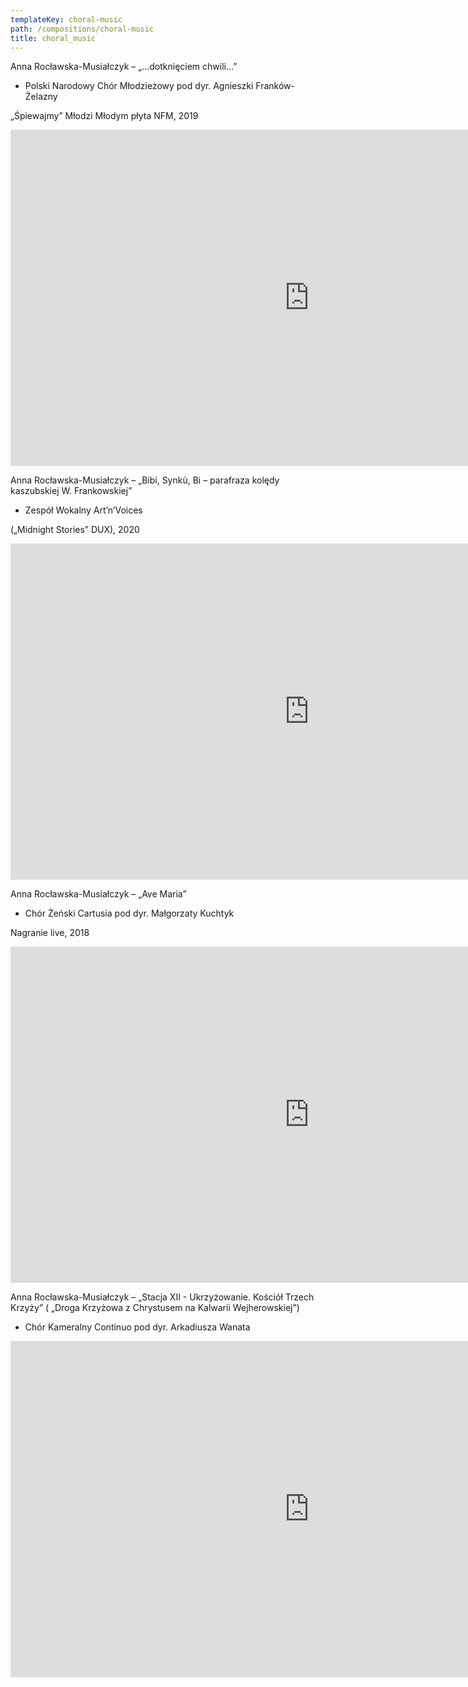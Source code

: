 ```yaml
---
templateKey: choral-music
path: /compositions/choral-music
title: choral_music
---
```


<div class="box works-box">
    <p class="works__title">Anna Rocławska-Musiałczyk – „…dotknięciem chwili…”</p>
    <ul class="works__performers">
        <li>Polski Narodowy Chór Młodzieżowy pod dyr. Agnieszki Franków-Żelazny</li>
    </ul>
    <p class="works__details">„Śpiewajmy” Młodzi Młodym płyta NFM, 2019</p>
    <div class="youtube-movie">
        <iframe width="956" height="538" src="https://www.youtube.com/embed/wqMdJ-n5nVw" frameborder="0" allow="accelerometer; autoplay; clipboard-write; encrypted-media; gyroscope; picture-in-picture" allowfullscreen></iframe>
    </div>
</div>

<div class="separator m-2"></div>

<div class="box works-box">
    <p class="works__title">Anna Rocławska-Musiałczyk – „Bibi, Synkù, Bi – parafraza kolędy kaszubskiej W. Frankowskiej”</p>
    <ul class="works__performers">
        <li>Zespół Wokalny Art’n’Voices</li>
    </ul>
    <p class="works__details">(„Midnight Stories” DUX), 2020</p>
    <div class="youtube-movie">
        <iframe width="956" height="538" src="https://www.youtube.com/embed/cAQubP7Mx3c" frameborder="0" allow="accelerometer; autoplay; clipboard-write; encrypted-media; gyroscope; picture-in-picture" allowfullscreen></iframe>
    </div>
</div>

<div class="separator m-2"></div>

<div class="box works-box">
    <p class="works__title">Anna Rocławska-Musiałczyk – „Ave Maria”</p>
<ul class="works__performers">
        <li>Chór Żeński Cartusia pod dyr. Małgorzaty Kuchtyk</li>
    </ul>
    <p class="works__details">Nagranie live, 2018</p>
    <div class="youtube-movie">
        <iframe width="956" height="538" src="https://www.youtube.com/embed/LBmmg8BBX1Y" frameborder="0" allow="accelerometer; autoplay; clipboard-write; encrypted-media; gyroscope; picture-in-picture" allowfullscreen></iframe>
    </div>
</div>

<div class="separator m-2"></div>

<div class="box works-box">
    <p class="works__title">Anna Rocławska-Musiałczyk – „Stacja XII - Ukrzyżowanie. Kościół Trzech Krzyży” ( „Droga Krzyżowa z Chrystusem na Kalwarii Wejherowskiej”)</p>
    <ul class="works__performers">
        <li>Chór Kameralny Continuo pod dyr. Arkadiusza Wanata</li>
    </ul>
    <div class="youtube-movie">
        <iframe width="956" height="538" src="https://www.youtube.com/embed/84M3ZDz4Zao" frameborder="0" allow="accelerometer; autoplay; clipboard-write; encrypted-media; gyroscope; picture-in-picture" allowfullscreen></iframe>
    </div>
</div>
